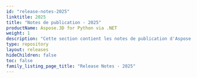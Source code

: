 ```yaml
---
id: "release-notes-2025"
linktitle: 2025
title: "Notes de publication - 2025"
productName: Aspose.3D for Python via .NET
weight: 1
description: "Cette section contient les notes de publication d'Aspose.3D pour Python via .NET pour l'année 2025. Dans ces notes de publication, nous publions la liste des problèmes qui ont été corrigés dans la version actuelle, ainsi que tous les changements d'API publiques et comportementaux."
type: repository
layout: releases
hideChildren: false
toc: false
family_listing_page_title: "Release Notes - 2025"
---
```


